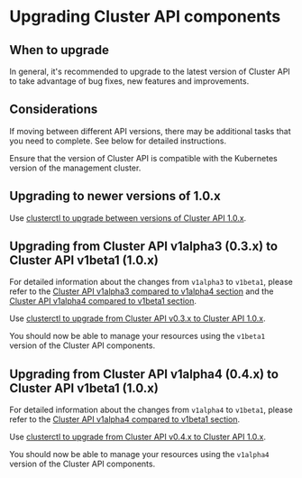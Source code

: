 # Upgrading Cluster API components

## When to upgrade

In general, it's recommended to upgrade to the latest version of Cluster API to take advantage of bug fixes, new
features and improvements.

## Considerations

If moving between different API versions, there may be additional tasks that you need to complete. See below for
detailed instructions.

Ensure that the version of Cluster API is compatible with the Kubernetes version of the management cluster.

## Upgrading to newer versions of 1.0.x

Use [clusterctl to upgrade between versions of Cluster API 1.0.x](../clusterctl/commands/upgrade.md).

## Upgrading from Cluster API v1alpha3 (0.3.x) to Cluster API v1beta1 (1.0.x)

For detailed information about the changes from `v1alpha3` to `v1beta1`, please refer to the [Cluster API v1alpha3 compared to v1alpha4 section] and the [Cluster API v1alpha4 compared to v1beta1 section].

Use [clusterctl to upgrade from Cluster API v0.3.x to Cluster API 1.0.x](../clusterctl/commands/upgrade.md).

You should now be able to manage your resources using the `v1beta1` version of the Cluster API components.

## Upgrading from Cluster API v1alpha4 (0.4.x) to Cluster API v1beta1 (1.0.x)

For detailed information about the changes from `v1alpha4` to `v1beta1`, please refer to the [Cluster API v1alpha4 compared to v1beta1 section].

Use [clusterctl to upgrade from Cluster API v0.4.x to Cluster API 1.0.x](../clusterctl/commands/upgrade.md).

You should now be able to manage your resources using the `v1alpha4` version of the Cluster API components.

<!-- links -->
[components]: ../reference/glossary.md#provider-components
[management cluster]: ../reference/glossary.md#management-cluster
[Cluster API v1alpha3 compared to v1alpha4 section]: ../developer/providers/v1alpha3-to-v1alpha4.md
[Cluster API v1alpha4 compared to v1beta1 section]: ../developer/providers/v1alpha4-to-v1beta1.md
